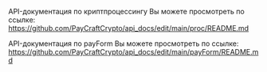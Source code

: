 API-документация по криптпроцессингу Вы можете просмотреть по ссылке:
https://github.com/PayCraftCrypto/api_docs/edit/main/proc/README.md 

API-документация по payForm Вы можете просмотреть по ссылке: 
https://github.com/PayCraftCrypto/api_docs/edit/main/payForm/README.md
